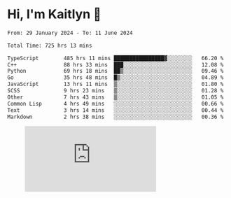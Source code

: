 # Hi, I'm Kaitlyn 👋
<!--START_SECTION:waka-->

```txt
From: 29 January 2024 - To: 11 June 2024

Total Time: 725 hrs 13 mins

TypeScript        485 hrs 11 mins ████████████████▓░░░░░░░░   66.20 %
C++               88 hrs 33 mins  ███░░░░░░░░░░░░░░░░░░░░░░   12.08 %
Python            69 hrs 18 mins  ██▒░░░░░░░░░░░░░░░░░░░░░░   09.46 %
Go                35 hrs 48 mins  █▒░░░░░░░░░░░░░░░░░░░░░░░   04.89 %
JavaScript        13 hrs 11 mins  ▒░░░░░░░░░░░░░░░░░░░░░░░░   01.80 %
SCSS              9 hrs 23 mins   ▒░░░░░░░░░░░░░░░░░░░░░░░░   01.28 %
Other             7 hrs 43 mins   ▒░░░░░░░░░░░░░░░░░░░░░░░░   01.05 %
Common Lisp       4 hrs 49 mins   ░░░░░░░░░░░░░░░░░░░░░░░░░   00.66 %
Text              3 hrs 14 mins   ░░░░░░░░░░░░░░░░░░░░░░░░░   00.44 %
Markdown          2 hrs 38 mins   ░░░░░░░░░░░░░░░░░░░░░░░░░   00.36 %
```

<!--END_SECTION:waka-->

<figure><embed src="https://wakatime.com/share/@018d58bc-3d22-46c9-b2d7-4ed36fb8172d/243b5d9b-77cd-4133-89ff-dcc8f225fa18.svg"></embed></figure>
